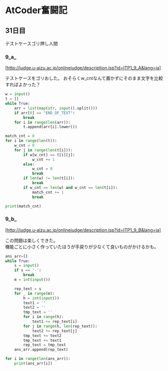 # AtCoder奮闘記
## 31日目

テストケースゴリ押し人間
### 9_a_
[http://judge.u-aizu.ac.jp/onlinejudge/description.jsp?id=ITP1_9_A&lang=ja]

テストケースをゴリおした。
おそらくw_cntなんて置かずにそのまま文字を比較すればよかった？
```python
w = input()
t = []
while True:
    arr = list(map(str, input().split()))
    if arr[0] == "END_OF_TEXT":
        break
    for i in range(len(arr)):
        t.append(arr[i].lower())

match_cnt = 0
for i in range(len(t)):
    w_cnt = 0
    for j in range(len(t[i])):
        if w[w_cnt] == t[i][j]:
            w_cnt += 1
        else:
            w_cnt = 0
            break
        if len(w) != len(t[i]):
            break
        if w_cnt == len(w) and w_cnt == len(t[i]):
            match_cnt += 1
            break

print(match_cnt)
```

### 9_b_
[http://judge.u-aizu.ac.jp/onlinejudge/description.jsp?id=ITP1_9_B&lang=ja]

この問題は楽しくできた。    
機能ごとに小さく作っていたほうが手戻りが少なくて良いものがかけるかも。    
```python
ans_arr=[]
while True:
    s = input()
    if s == '-':
        break
    m = int(input())

    rep_text = s
    for _ in range(m):
        h = int(input())
        text1 = ''
        text2 = ''
        tmp_text = ''
        for i in range(h):
            text1 += rep_text[i]
        for j in range(h, len(rep_text)):
            text2 += rep_text[j]
        tmp_text += text2
        tmp_text += text1
        rep_text = tmp_text
    ans_arr.append(rep_text)

for i in range(len(ans_arr)):
    print(ans_arr[i])
```


